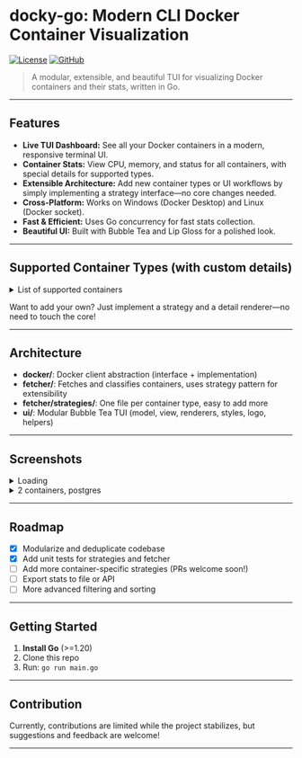 
# docky-go: Modern CLI Docker Container Visualization

[![License][license-shield]][license-url] [![GitHub][github-shield]][github-url]

> A modular, extensible, and beautiful TUI for visualizing Docker containers and their stats, written in Go.

---

## Features

- **Live TUI Dashboard:** See all your Docker containers in a modern, responsive terminal UI.
- **Container Stats:** View CPU, memory, and status for all containers, with special details for supported types.
- **Extensible Architecture:** Add new container types or UI workflows by simply implementing a strategy interface—no core changes needed.
- **Cross-Platform:** Works on Windows (Docker Desktop) and Linux (Docker socket).
- **Fast & Efficient:** Uses Go concurrency for fast stats collection.
- **Beautiful UI:** Built with Bubble Tea and Lip Gloss for a polished look.

---

## Supported Container Types (with custom details)

<details>
  <summary>List of supported containers</summary>
    - PostgreSQL  
    - Minecraft  
    - Portainer  
    - Traefik  
    - Immich  
    - OwnCloud  
    - Nginx  
    - Redis  
    - MySQL  
    - MongoDB  
    - Grafana  
    - Prometheus  
    - Nextcloud  
    - Minio  
    - MariaDB  
    - RabbitMQ  
    - Elasticsearch  
    - Kibana  
    - Jenkins  
    - WordPress  
    - Vaultwarden  
    - Mosquitto  
    - Plex  
    - Jellyfin  
    - Home Assistant  
    - Sonarr  
    - Radarr
</details>

Want to add your own? Just implement a strategy and a detail renderer—no need to touch the core!

---

## Architecture

- **docker/**: Docker client abstraction (interface + implementation)
- **fetcher/**: Fetches and classifies containers, uses strategy pattern for extensibility
- **fetcher/strategies/**: One file per container type, easy to add more
- **ui/**: Modular Bubble Tea TUI (model, view, renderers, styles, logo, helpers)

---

## Screenshots

<details>
  <summary>Loading</summary>
  <img width="1113" height="630" alt="image" src="https://github.com/user-attachments/assets/492b1973-0ff5-4d93-80ab-1f4780b1dbaa" />
</details>

<details>
  <summary>2 containers, postgres</summary>
  <img width="1112" height="626" alt="image" src="https://github.com/user-attachments/assets/9295b2c4-1300-4b54-9de7-2a9011cae377" />
</details>

---

## Roadmap

- [x] Modularize and deduplicate codebase
- [x] Add unit tests for strategies and fetcher
- [ ] Add more container-specific strategies (PRs welcome soon!)
- [ ] Export stats to file or API
- [ ] More advanced filtering and sorting

---

## Getting Started

1. **Install Go** (>=1.20)
2. Clone this repo
3. Run: `go run main.go`

---

## Contribution

Currently, contributions are limited while the project stabilizes, but suggestions and feedback are welcome!

---

[paypal-shield]: https://img.shields.io/static/v1?label=PayPal&message=Donate&style=flat-square&logo=paypal&color=blue
[paypal-url]: https://www.paypal.com/donate/?hosted_button_id=MTY5DP7G8G6T4

[coffee-shield]: https://img.shields.io/static/v1?label=BuyMeCoffee&message=Donate&style=flat-square&logo=buy-me-a-coffee&color=orange
[coffee-url]: https://www.buymeacoffee.com/wosiu6

[license-shield]: https://img.shields.io/badge/license-Apache%20License%202.0-purple
[license-url]: https://opensource.org/license/apache-2-0

[github-shield]: https://img.shields.io/static/v1?label=&message=GitHub&style=flat-square&logo=github&color=grey

[paypal-shield]: https://img.shields.io/static/v1?label=PayPal&message=Donate&style=flat-square&logo=paypal&color=blue
[paypal-url]: https://www.paypal.com/donate/?hosted_button_id=MTY5DP7G8G6T4

[coffee-shield]: https://img.shields.io/static/v1?label=BuyMeCoffee&message=Donate&style=flat-square&logo=buy-me-a-coffee&color=orange
[coffee-url]: https://www.buymeacoffee.com/wosiu6

[license-shield]: https://img.shields.io/badge/license-Apache%20License%202.0-purple
[license-url]: https://opensource.org/license/apache-2-0

[github-shield]: https://img.shields.io/static/v1?label=&message=GitHub&style=flat-square&logo=github&color=grey
[github-url]: https://github.com/Wosiu6/docky-go
